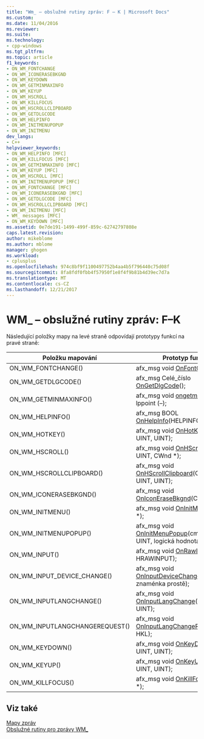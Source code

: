 ```yaml
---
title: "Wm_ – obslužné rutiny zpráv: F – K | Microsoft Docs"
ms.custom: 
ms.date: 11/04/2016
ms.reviewer: 
ms.suite: 
ms.technology:
- cpp-windows
ms.tgt_pltfrm: 
ms.topic: article
f1_keywords:
- ON_WM_FONTCHANGE
- ON_WM_ICONERASEBKGND
- ON_WM_KEYDOWN
- ON_WM_GETMINMAXINFO
- ON_WM_KEYUP
- ON_WM_HSCROLL
- ON_WM_KILLFOCUS
- ON_WM_HSCROLLCLIPBOARD
- ON_WM_GETDLGCODE
- ON_WM_HELPINFO
- ON_WM_INITMENUPOPUP
- ON_WM_INITMENU
dev_langs:
- C++
helpviewer_keywords:
- ON_WM_HELPINFO [MFC]
- ON_WM_KILLFOCUS [MFC]
- ON_WM_GETMINMAXINFO [MFC]
- ON_WM_KEYUP [MFC]
- ON_WM_HSCROLL [MFC]
- ON_WM_INITMENUPOPUP [MFC]
- ON_WM_FONTCHANGE [MFC]
- ON_WM_ICONERASEBKGND [MFC]
- ON_WM_GETDLGCODE [MFC]
- ON_WM_HSCROLLCLIPBOARD [MFC]
- ON_WM_INITMENU [MFC]
- WM_ messages [MFC]
- ON_WM_KEYDOWN [MFC]
ms.assetid: 0e7de191-1499-499f-859c-62742797808e
caps.latest.revision: 
author: mikeblome
ms.author: mblome
manager: ghogen
ms.workload:
- cplusplus
ms.openlocfilehash: 974c8bf9f1100497752b4aa4b5f796440c75d08f
ms.sourcegitcommit: 8fa8fdf0fbb4f57950f1e8f4f9b81b4d39ec7d7a
ms.translationtype: MT
ms.contentlocale: cs-CZ
ms.lasthandoff: 12/21/2017
---
```

# <a name="wm-message-handlers-f---k"></a>WM_ – obslužné rutiny zpráv: F–K
Následující položky mapy na levé straně odpovídají prototypy funkcí na pravé straně:  
  
|Položku mapování|Prototyp funkce|  
|---------------|------------------------|  
|ON_WM_FONTCHANGE()|afx_msg void [OnFontChange](../../mfc/reference/cwnd-class.md#onfontchange)();|  
|ON_WM_GETDLGCODE()|afx_msg Celé_číslo [OnGetDlgCode](../../mfc/reference/cwnd-class.md#ongetdlgcode)();|  
|ON_WM_GETMINMAXINFO()|afx_msg void [ongetminmaxinfo –](../../mfc/reference/cwnd-class.md#ongetminmaxinfo)lppoint (–);|  
|ON_WM_HELPINFO()|afx_msg BOOL [OnHelpInfo](../../mfc/reference/cwnd-class.md#onhelpinfo)(HELPINFO *);|  
|ON_WM_HOTKEY()|afx_msg void [OnHotKey](../../mfc/reference/cwnd-class.md#onhotkey)(UINT, UINT, UINT);|  
|ON_WM_HSCROLL()|afx_msg void [OnHScroll](../../mfc/reference/cwnd-class.md#onhscroll)(UINT, UINT, CWnd *);|  
|ON_WM_HSCROLLCLIPBOARD()|afx_msg void [OnHScrollClipboard](../../mfc/reference/cwnd-class.md#onhscrollclipboard)(CWnd *, UINT, UINT);|  
|ON_WM_ICONERASEBKGND()|afx_msg void [OnIconEraseBkgnd](../../mfc/reference/cwnd-class.md#oniconerasebkgnd)(CDC *);|  
|ON_WM_INITMENU()|afx_msg void [OnInitMenu](../../mfc/reference/cwnd-class.md#oninitmenu)(cmenu – *);|  
|ON_WM_INITMENUPOPUP()|afx_msg void [OnInitMenuPopup](../../mfc/reference/cwnd-class.md#oninitmenupopup)(cmenu – *, UINT, logická hodnota);|  
|ON_WM_INPUT()|afx_msg void [OnRawInput](../../mfc/reference/cwnd-class.md#onrawinput)(UINT, HRAWINPUT);|  
|ON_WM_INPUT_DEVICE_CHANGE()|afx_msg void [OnInputDeviceChange](../../mfc/reference/cwnd-class.md#oninputdevicechange)(bez znaménka prostě);|  
|ON_WM_INPUTLANGCHANGE()|afx_msg void [OnInputLangChange](../../mfc/reference/cwnd-class.md#oninputlangchange)(BAJTŮ, UINT);|  
|ON_WM_INPUTLANGCHANGEREQUEST()|afx_msg void [OnInputLangChangeRequest](../../mfc/reference/cwnd-class.md#oninputlangchangerequest)(UINT, HKL);|  
|ON_WM_KEYDOWN()|afx_msg void [OnKeyDown](../../mfc/reference/cwnd-class.md#onkeydown)(UINT, UINT, UINT);|  
|ON_WM_KEYUP()|afx_msg void [OnKeyUp](../../mfc/reference/cwnd-class.md#onkeyup)(UINT, UINT, UINT);|  
|ON_WM_KILLFOCUS()|afx_msg void [OnKillFocus](../../mfc/reference/cwnd-class.md#onkillfocus)(CWnd *);|  
  
## <a name="see-also"></a>Viz také  
 [Mapy zpráv](../../mfc/reference/message-maps-mfc.md)   
 [Obslužné rutiny pro zprávy WM_](../../mfc/reference/handlers-for-wm-messages.md)

